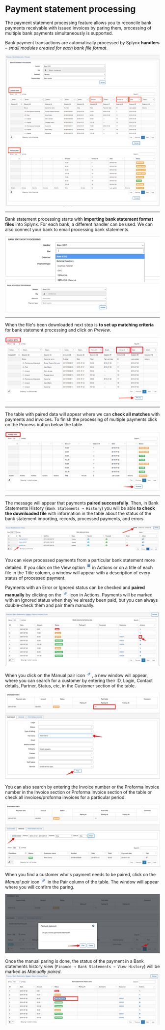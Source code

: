Payment statement processing
==========

The payment statement processing feature allows you to reconcile bank payments receivable with issued invoices by paring them, processing of multiple bank payments simultaneously is supported.

Bank payment transactions are automatically processed by Splynx **handlers** – *small modules created for each bank file format*.

![Bank statement processing](main.png)

---
Bank statement processing starts with **importing bank statement format files** into Splynx. For each bank, a different handler can be used. We can also connect your bank to email processing bank statements.

![Handler](handler.png)
![Upload](upload.png)

---
When the file's been downloaded next step is **to set up matching criteria** for bank statement processing and click on *Preview*.

![Loaded data](loaded_data.png)


---
The table with paired data will appear where we can **check all matches** with payments and invoices. To finish the processing of multiple payments click on the Process button below the table.

![Period](period_data.png)


---
The message will appear that payments **paired successfully**. Then, in Bank Statements History (`Bank Statements → History`) you will be able **to check the downloaded file** with information in the table about the status of the bank statement importing, records, processed payments, and errors.

![History](history.png)


You can view processed payments from a particular bank statement more detailed. If you click on the View option <icon class="image-icon">![View](list_icon.png)</icon> in Actions or on a title of each file in the Title column, a window will appear with a description of every status of processed payment.

Payments with an Error or Ignored status can be checked and **paired manually** by clicking on the <icon class="image-icon">![Paired](paired_icon.png)</icon> icon in Actions. Payments will be marked with an Ignored status when they've already been paid, but you can always double-check them and pair them manually.

![View history](view_history.png)


When you click on the Manual pair icon <icon class="image-icon">![Paired](paired_icon.png)</icon>, a new window will appear, where you can search for a customer by entering their ID, Login, Contact details, Partner, Status, etc, in the Customer section of the table.

![Manual pair](manual_pair.png)


You can also search by entering the Invoice number or the Proforma Invoice number in the Invoice section or Proforma Invoice section of the table or check all invoices/proforma invoices for a particular period.

![Manual pair](manual_pair1.png)


When you find a customer who's payment needs to be paired, click on the *Manual pair* icon <icon class="image-icon">![Paired](paired_icon.png)</icon> in the Pair column of the table. The window will appear where you will confirm the paring.

![Pair](confirmation.png)


Once the manual paring is done, the status of the payment in a Bank statements history view (`Finance → Bank Statements → View History`) will be marked as *Manually paired*.
![Status](status.png)

